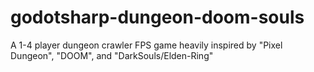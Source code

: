 # godotsharp-dungeon-doom-souls
A 1-4 player dungeon crawler FPS game heavily inspired by "Pixel Dungeon", "DOOM", and "DarkSouls/Elden-Ring"

